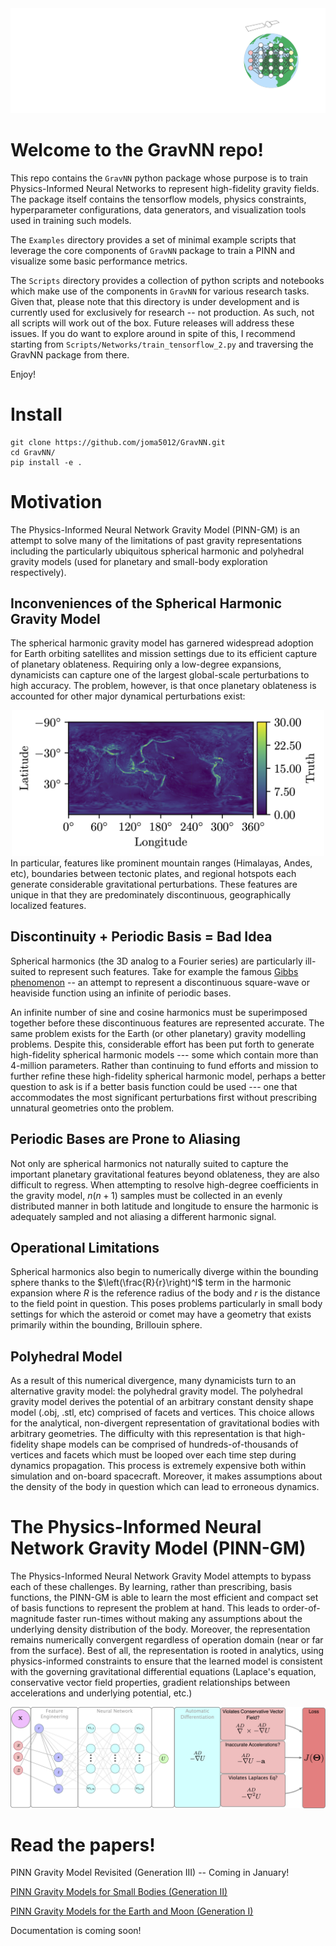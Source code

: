 <div align="center">
  <img src="docs/source/_static/logo.png">
</div>

# Welcome to the GravNN repo!

This repo contains the `GravNN` python package whose purpose is to train Physics-Informed Neural Networks to represent high-fidelity gravity fields. The package itself contains the tensorflow models, physics constraints, hyperparameter configurations, data generators, and visualization tools used in training such models. 

The `Examples` directory provides a set of minimal example scripts that leverage the core components of `GravNN` package to train a PINN and visualize some basic performance metrics. 

The `Scripts` directory provides a collection of python scripts and notebooks which make use of the components in `GravNN` for various research tasks. Given that, please note that this directory is under development and is currently used for exclusively for research -- not production. As such, not all scripts will work out of the box. Future releases will address these issues. If you do want to explore around in spite of this, I recommend starting from `Scripts/Networks/train_tensorflow_2.py` and traversing the GravNN package from there. 

Enjoy!

# Install

```
git clone https://github.com/joma5012/GravNN.git
cd GravNN/
pip install -e .
```

# Motivation

The Physics-Informed Neural Network Gravity Model (PINN-GM) is an attempt to solve many of the limitations of past gravity representations including the particularly ubiquitous spherical harmonic and polyhedral gravity models (used for planetary and small-body exploration respectively). 

## Inconveniences of the Spherical Harmonic Gravity Model

The spherical harmonic gravity model has garnered widespread adoption for Earth orbiting satellites and mission settings due to its efficient capture of planetary oblateness. Requiring only a low-degree expansions, dynamicists can capture one of the largest global-scale perturbations to high accuracy. The problem, however, is that once planetary oblateness is accounted for other major dynamical perturbations exist:

<div align="center">
  <img width=500px src="docs/source/_static/sh_brillouin_2_map.png">
</div>
In particular, features like prominent mountain ranges (Himalayas, Andes, etc), boundaries between tectonic plates, and regional hotspots each generate considerable gravitational perturbations. These features are unique in that they are predominately discontinuous, geographically localized features. 

## Discontinuity + Periodic Basis = Bad Idea
Spherical harmonics (the 3D analog to a Fourier series) are particularly ill-suited to represent such features. Take for example the famous [Gibbs phenomenon](https://en.wikipedia.org/wiki/Gibbs_phenomenon) -- an attempt to represent a discontinuous square-wave or heaviside function using an infinite of periodic bases. 

An infinite number of sine and cosine harmonics must be superimposed together before these discontinuous features are represented accurate. The same problem exists for the Earth (or other planetary) gravity modelling problems. Despite this, considerable effort has been put forth to generate high-fidelity spherical harmonic models --- some which contain more than 4-million parameters. Rather than continuing to fund efforts and mission to further refine these high-fidelity spherical harmonic model, perhaps a better question to ask is if a better basis function could be used --- one that accommodates the most significant perturbations first without prescribing unnatural geometries onto the problem. 

## Periodic Bases are Prone to Aliasing

Not only are spherical harmonics not naturally suited to capture the important planetary gravitational features beyond oblateness, they are also difficult to regress. When attempting to resolve high-degree coefficients in the gravity model, $n(n+1)$ samples must be collected in an evenly distributed manner in both latitude and longitude to ensure the harmonic is adequately sampled and not aliasing a different harmonic signal. 

## Operational Limitations

Spherical harmonics also begin to numerically diverge within the bounding sphere thanks to the $\left(\frac{R}{r}\right)^l$ term in the harmonic expansion where $R$ is the reference radius of the body and $r$ is the distance to the field point in question. This poses problems particularly in small body settings for which the asteroid or comet may have a geometry that exists primarily within the bounding, Brillouin sphere. 

## Polyhedral Model

As a result of this numerical divergence, many dynamicists turn to an alternative gravity model: the polyhedral gravity model. The polyhedral gravity model derives the potential of an arbitrary constant density shape model (.obj, .stl, etc) comprised of facets and vertices. This choice allows for the analytical, non-divergent representation of gravitational bodies with arbitrary geometries. The difficulty with this representation is that high-fidelity shape models can be comprised of hundreds-of-thousands of vertices and facets which must be looped over each time step during dynamics propagation. This process is extremely expensive both within simulation and on-board spacecraft. Moreover, it makes assumptions about the density of the body in question which can lead to erroneous dynamics.

# The Physics-Informed Neural Network Gravity Model (PINN-GM)

The Physics-Informed Neural Network Gravity Model attempts to bypass each of these challenges. By learning, rather than prescribing, basis functions, the PINN-GM is able to learn the most efficient and compact set of basis functions to represent the problem at hand. This leads to order-of-magnitude faster run-times without making any assumptions about the underlying density distribution of the body. Moreover, the representation remains numerically convergent regardless of operation domain (near or far from the surface). Best of all, the representation is rooted in analytics, using physics-informed constraints to ensure that the learned model is consistent with the governing gravitational differential equations (Laplace's equation, conservative vector field properties, gradient relationships between accelerations and underlying potential, etc.)

<div align="center">
  <img src="docs/source/_static/PINN-GM-II-v2.png">
</div>

# Read the papers!
PINN Gravity Model Revisited (Generation III) -- Coming in January!

[PINN Gravity Models for Small Bodies (Generation II)](https://link.springer.com/article/10.1007/s10569-022-10101-8)

[PINN Gravity Models for the Earth and Moon (Generation I)](https://link.springer.com/article/10.1007/s10569-022-10069-5)

Documentation is coming soon! 